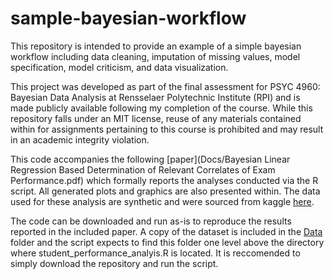 # sample-bayesian-workflow
This repository is intended to provide an example of a simple bayesian workflow
including data cleaning, imputation of missing values, model specification,
model criticism, and data visualization.

This project was developed as part of the final assessment for PSYC 4960:
Bayesian Data Analysis at Rensselaer Polytechnic Institute (RPI) and is made
publicly available following my completion of the course. While this repository
falls under an MIT license, reuse of any materials contained within for
assignments pertaining to this course is prohibited and may result in an
academic integrity violation.

This code accompanies the following [paper](Docs/Bayesian Linear Regression Based Determination of Relevant Correlates of Exam Performance.pdf)
which formally reports the analyses conducted via the R script. All generated
plots and graphics are also presented within. The data used for these analysis
are synthetic and were sourced from kaggle
[here](https://www.kaggle.com/datasets/lainguyn123/student-performance-factors/data).

The code can be downloaded and run as-is to reproduce the results reported in
the included paper. A copy of the dataset is included in the [Data](Data)
folder and the script expects to find this folder one level above the directory
where student_performance_analyis.R is located. It is reccomended to simply
download the repository and run the script.